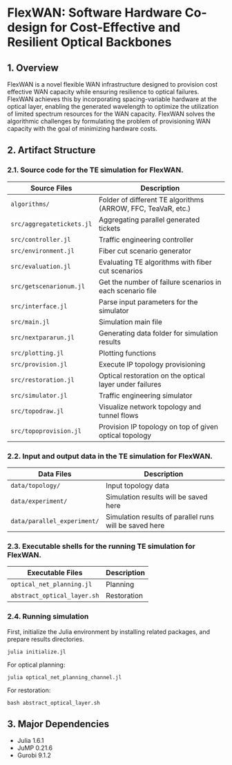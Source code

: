 # FlexWAN: Software Hardware Co-design for Cost-Effective and Resilient Optical Backbones 

## 1. Overview
FlexWAN is a novel flexible WAN infrastructure designed to provision cost effective WAN capacity while ensuring resilience to optical failures. FlexWAN achieves this by incorporating spacing-variable hardware at the optical layer, enabling the generated wavelength to optimize the utilization of limited spectrum resources for the WAN capacity. FlexWAN solves the algorithmic challenges by formulating the problem of provisioning WAN capacity with the goal of minimizing hardware costs.

## 2. Artifact Structure

### 2.1. Source code for the TE simulation for FlexWAN.

|  Source Files                 |  Description                                                 |
|  -----                        |  -----                                                       |
|  `algorithms/`                |  Folder of different TE algorithms (ARROW, FFC, TeaVaR, etc.)|
|  `src/aggregatetickets.jl`    |  Aggregating parallel generated tickets                      |
|  `src/controller.jl`          |  Traffic engineering controller                              |
|  `src/environment.jl`         |  Fiber cut scenario generator                                |
|  `src/evaluation.jl`          |  Evaluating TE algorithms with fiber cut scenarios           |
|  `src/getscenarionum.jl`      |  Get the number of failure scenarios in each scenario file   |
|  `src/interface.jl`           |  Parse input parameters for the simulator                    |
|  `src/main.jl`                |  Simulation main file                                        |
|  `src/nextpararun.jl`         |  Generating data folder for simulation results               |
|  `src/plotting.jl`            |  Plotting functions                                          |
|  `src/provision.jl`           |  Execute IP topology provisioning                            |
|  `src/restoration.jl`         |  Optical restoration on the optical layer under failures     |
|  `src/simulator.jl`           |  Traffic engineering simulator                               |
|  `src/topodraw.jl`            |  Visualize network topology and tunnel flows                 |
|  `src/topoprovision.jl`       |  Provision IP topology on top of given optical topology      |

### 2.2. Input and output data in the TE simulation for FlexWAN.

|  Data Files                     |  Description                                              |
|  -----                          |  -----                                                    |
|  `data/topology/`               |  Input topology data                                      |
|  `data/experiment/`             |  Simulation results will be saved here                    |
|  `data/parallel_experiment/`    |  Simulation results of parallel runs will be saved here   |


### 2.3. Executable shells for the running TE simulation for FlexWAN.

|  Executable Files             |  Description                                          |
|  -----                        |  -----                                                |
|  `optical_net_planning.jl`    |  Planning                                             |
|  `abstract_optical_layer.sh`  |  Restoration                                          |

### 2.4. Running simulation
First, initialize the Julia environment by installing related packages, and prepare results directories.
```
julia initialize.jl
```

For optical planning: 
```
julia optical_net_planning_channel.jl
```

For restoration: 
```
bash abstract_optical_layer.sh
```

## 3. Major Dependencies
* Julia 1.6.1
* JuMP 0.21.6
* Gurobi 9.1.2

